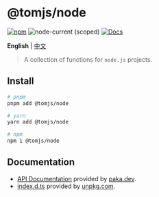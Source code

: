 # @tomjs/node

[![npm](https://img.shields.io/npm/v/@tomjs/node)](https://www.npmjs.com/package/@tomjs/node) ![node-current (scoped)](https://img.shields.io/node/v/@tomjs/node) [![Docs](https://www.paka.dev/badges/v0/cute.svg)](https://www.paka.dev/npm/@tomjs/node)

**English** | [中文](./README.zh_CN.md)

> A collection of functions for `node.js` projects.

## Install

```bash
# pnpm
pnpm add @tomjs/node

# yarn
yarn add @tomjs/node

# npm
npm i @tomjs/node
```

## Documentation

- [API Documentation](https://paka.dev/npm/@tomjs/node) provided by [paka.dev](https://paka.dev).
- [index.d.ts](https://www.unpkg.com/browse/@tomjs/node/dist/index.d.ts) provided by [unpkg.com](https://www.unpkg.com).
